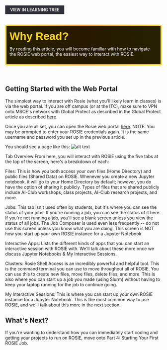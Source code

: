 <br>
<a href='/learning-tree?node=7' style='
    background-color: #31313a;
    color: gainsboro;
    padding: 6px 16px;
    border: none
    border-radius: 4px;
    text-transform: uppercase;
    font-family: "Roboto", sans-serif;
    font-size: 1em;
    font-weight: bold;
    cursor: pointer;
    text-decoration: none;
    display: inline-block;'
>
  View in Learning Tree
</a>

<br>
<br>
<br>

<div style='
  position: relative;
  padding: 10px; 
  border-radius: 5px;
  background-color: rgba(0, 0, 0, 0.85); 
  border: 4px solid transparent;
  background-image: linear-gradient(90deg, rgba(0, 0, 0, 0.85), rgba(0, 0, 0, 0.85)), linear-gradient(90deg, gold, orange, gold);
  background-origin: border-box;
  background-clip: padding-box, border-box;
'>

<svg width='200' height='50' style='display: block; margin-bottom: 5px;'>
  <text x='0' y='35' font-size='35' font-family='Arial' font-weight='bold' fill='gold'>
    Why Read?
    <animate attributeName='fill' values='gold; orange; gold' dur='3s' repeatCount='indefinite' />
  </text>
</svg>

<p style='color: white; margin-top: 2px;'>By reading this article, you will become familiar with how to navigate the ROSIE web portal, the easiest way to interact with ROSIE.</p>

</div>

<br/>

<br/>

## Getting Started with the Web Portal
The simplest way to interact with Rosie (what you'll likely learn in classes) is via the web portal.
If you are off campus (or at the ITC), make sure to VPN onto MSOE's network with Global Protect as described in the Global Protect article as described [here](/library?nav=Articles&article=global-protect).

Once you are all set, you can open the Rosie web portal [here](https://dh-ood.hpc.msoe.edu/pun/sys/dashboard).
NOTE: You may be prompted to enter your ROSIE credentials again. It is the same username and password you set up in the previous article.


You should see a page like this:
![alt text](/images/rosie_article_images/rosie_portal.png)

Tab Overview
From here, you will interact with ROSIE using the five tabs at the top of the screen, here's a breakdown of each:

Files: This is how you both access your own files (Home Directory) and public files (Shared Data) on ROSIE. Whenever you create a new Jupyter notebook, it will go to your Home Directory by default; however, you do have the option of sharing it publicly. Types of files that are shared publicly include AI-Club workshops, class projects, AI-Club research projects, and more.

Jobs: This tab isn't used often by students, but it's where you can see the status of your jobs. If you're running a job, you can see the status of it here. If you're not running a job, you'll see a blank screen unless you view the status of all jobs. The Job Composer is used even less frequently -- do not use this screen unless you know what you are doing. This screen is NOT how you start up your own ROSIE instance for a Jupyter Notebook.

Interactive Apps: Lists the different kinds of apps that you can start an interactive session with ROSIE with. We'll talk about these more once we discuss Jupyter Notebooks & My Interactive Sessions.

Clusters: Rosie Shell Access is an incredibly powerful and helpful tool. This is the command terminal you can use to move throughout all of ROSIE. You can use this to create new files, move files, delete files, and more. This is also where you can start up a job you made (using Slurm) without having to keep your laptop running for the job to continue going.

My Interactive Sessions: This is where you can start up your own ROSIE instance for a Jupyter Notebook. This is the most common way to use ROSIE, and we'll talk about this more in the next section.

## What's Next?
If you're wanting to understand how you can immediately start coding and getting your projects to run on ROSIE, move onto Part 4: Starting Your First ROSIE Job.

